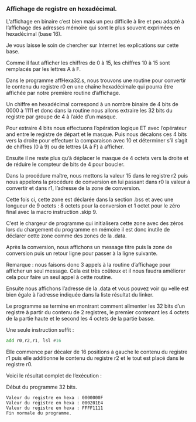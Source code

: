 ### Affichage de registre en hexadécimal.

L’affichage en binaire c’est bien mais un peu difficile à lire et peu adapté à l’affichage des adresses mémoire qui sont le plus souvent exprimées en hexadécimal (base 16).

Je vous laisse le soin de chercher sur Internet les explications sur cette base.

Comme il faut afficher les chiffres de 0 à 15, les chiffres 10 à 15 sont remplacés par les lettres A à F.

Dans le programme affHexa32.s, nous trouvons une routine pour convertir le contenu du registre r0 en une chaîne hexadécimale qui pourra être affichée par notre première routine d’affichage.

Un chiffre en hexadécimal correspond à un nombre binaire de 4 bits de 0000 à 1111 et donc dans la routine nous allons extraire les 32 bits du registre par groupe de 4 à l’aide d’un masque.

Pour extraire 4 bits nous effectuons l’opération logique ET avec l’opérateur and entre le registre de départ et le masque. Puis nous décalons ces 4 bits vers la droite pour effectuer la comparaison avec 10 et déterminer s’il s’agit de chiffres (0 à 9) ou de lettres (A à F) à afficher.

Ensuite il ne reste plus qu’à déplacer le masque de 4 octets vers la droite et de réduire le compteur de bits de 4 pour boucler.

Dans la procédure maître, nous mettons la valeur 15 dans le registre r2 puis nous appelons la procédure de conversion en lui passant dans r0 la valeur à convertir et dans r1, l’adresse de la zone de conversion.

 Cette fois ci, cette zone est déclarée dans la section .bss et avec une longueur de 9 octets : 8 octets pour la conversion et 1 octet pour le zéro final avec la macro instruction .skip 9.

C’est le chargeur de programme qui initialisera cette zone avec des zéros lors du chargement du programme en mémoire il est donc inutile de déclarer  cette zone comme des zones de la .data.

Après la conversion, nous affichons un message titre puis la zone de conversion puis un retour ligne pour passer à la ligne suivante.

Remarque : nous faisons donc 3 appels à la routine d’affichage pour afficher un seul message. Cela est très coûteux et il nous faudra améliorer cela pour faire un seul appel à cette routine.

Ensuite nous affichons l’adresse de la .data et vous pouvez voir qu »elle est bien égale à l’adresse indiquée dans la liste résultat du linker.

Le programme se termine en montrant comment alimenter les 32 bits d’un registre à partir du contenu de 2 registres, le premier contenant les 4 octets de la partie haute et le second les 4 octets de la partie basse.

Une seule instruction suffit :
```asm
add r0,r2,r1, lsl #16  
```

Elle commence par décaler de 16 positions à gauche le contenu du registre r1 puis elle additionne le contenu du registre r2 et le tout est placé dans le registre r0.

Voici le résultat complet de l’exécution :

Début du programme 32 bits.
```
Valeur du registre en hexa : 0000000F
Valeur du registre en hexa : 000201E4
Valeur du registre en hexa : FFFF1111
Fin normale du programme.
```
